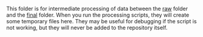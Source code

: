 This folder is for intermediate processing of data between the [raw](../raw) folder and
the [final](../final) folder. When you run the processing scripts, they will create some
temporary files here. They may be useful for debugging if the script is not working, but
they will never be added to the repository itself.
